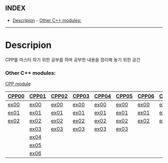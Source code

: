 ## INDEX

- [Descripion](#descripion)
		- [Other C++ modules:](#other-c-modules)
---

# Descripion

CPP를 마스터 하기 위한 공부를 하며 공부한 내용을 정리해 놓기 위한 공간   

### Other C++ modules:

[CPP module](https://github.com/KenWR/CppStudy/tree/master/CPP_modules)

[CPP00](https://github.com/KenWR/CppStudy/tree/master/CPP_modules/cpp00) | [CPP01](https://github.com/KenWR/CppStudy/tree/master/CPP_modules/cpp01) | [CPP02](https://github.com/KenWR/CppStudy/tree/master/CPP_modules/cpp02) | [CPP03](https://github.com/KenWR/CppStudy/tree/master/CPP_modules/cpp03) | [CPP04](https://github.com/KenWR/CppStudy/tree/master/CPP_modules/cpp04) | [CPP05](https://github.com/KenWR/CppStudy/tree/master/CPP_modules/cpp05) | [CPP06](https://github.com/KenWR/CppStudy/tree/master/CPP_modules/cpp06) | [CPP07](https://github.com/KenWR/CppStudy/tree/master/CPP_modules/cpp07) | [CPP08](https://github.com/KenWR/CppStudy/tree/master/CPP_modules/cpp08) | [CPP09](https://github.com/KenWR/CppStudy/tree/master/CPP_modules/cpp09) |
-------------|-------------|-------------|-------------|-------------|-------------|-------------|-------------|-------------|-------------|
[ex00](https://github.com/KenWR/CppStudy/tree/master/CPP_modules/cpp00/ex00) | [ex00](https://github.com/KenWR/CppStudy/tree/master/CPP_modules/cpp01/ex00) | [ex00](https://github.com/KenWR/CppStudy/tree/master/CPP_modules/cpp02/ex00) | [ex00](https://github.com/KenWR/CppStudy/tree/master/CPP_modules/cpp03/ex00) | [ex00](https://github.com/KenWR/CppStudy/tree/master/CPP_modules/cpp04/ex00) | [ex00](https://github.com/KenWR/CppStudy/tree/master/CPP_modules/cpp05/ex00) | [ex00](https://github.com/KenWR/CppStudy/tree/master/CPP_modules/cpp06/ex00) | [ex00](https://github.com/KenWR/CppStudy/tree/master/CPP_modules/cpp07/ex00) | [ex00](https://github.com/KenWR/CppStudy/tree/master/CPP_modules/cpp08/ex00) | [ex00](https://github.com/KenWR/CppStudy/tree/master/CPP_modules/cpp09/ex00) |
[ex01](https://github.com/KenWR/CppStudy/tree/master/CPP_modules/cpp00/ex01) | [ex01](https://github.com/KenWR/CppStudy/tree/master/CPP_modules/cpp01/ex01) | [ex01](https://github.com/KenWR/CppStudy/tree/master/CPP_modules/cpp02/ex01) | [ex01](https://github.com/KenWR/CppStudy/tree/master/CPP_modules/cpp03/ex01) | [ex01](https://github.com/KenWR/CppStudy/tree/master/CPP_modules/cpp04/ex01) | [ex01](https://github.com/KenWR/CppStudy/tree/master/CPP_modules/cpp05/ex01) | [ex01](https://github.com/KenWR/CppStudy/tree/master/CPP_modules/cpp06/ex01) | [ex01](https://github.com/KenWR/CppStudy/tree/master/CPP_modules/cpp07/ex01) | [ex01](https://github.com/KenWR/CppStudy/tree/master/CPP_modules/cpp08/ex01) | [ex01](https://github.com/KenWR/CppStudy/tree/master/CPP_modules/cpp09/ex01) |
[ex02](https://github.com/KenWR/CppStudy/tree/master/CPP_modules/cpp00/ex02) | [ex02](https://github.com/KenWR/CppStudy/tree/master/CPP_modules/cpp01/ex02) | [ex02](https://github.com/KenWR/CppStudy/tree/master/CPP_modules/cpp02/ex02) | [ex02](https://github.com/KenWR/CppStudy/tree/master/CPP_modules/cpp03/ex02) | [ex02](https://github.com/KenWR/CppStudy/tree/master/CPP_modules/cpp04/ex02) | [ex02](https://github.com/KenWR/CppStudy/tree/master/CPP_modules/cpp05/ex02) | [ex02](https://github.com/KenWR/CppStudy/tree/master/CPP_modules/cpp06/ex02) | [ex02](https://github.com/KenWR/CppStudy/tree/master/CPP_modules/cpp07/ex02) | [ex02](https://github.com/KenWR/CppStudy/tree/master/CPP_modules/cpp08/ex02) | [ex02](https://github.com/KenWR/CppStudy/tree/master/CPP_modules/cpp09/ex02) |
| | [ex03](https://github.com/KenWR/CppStudy/tree/master/CPP_modules/cpp01/ex03) | [ex03](https://github.com/KenWR/CppStudy/tree/master/CPP_modules/cpp02/ex03) | [ex03](https://github.com/KenWR/CppStudy/tree/master/CPP_modules/cpp03/ex03) | [ex03](https://github.com/KenWR/CppStudy/tree/master/CPP_modules/cpp04/ex03) | [ex03](https://github.com/KenWR/CppStudy/tree/master/CPP_modules/cpp05/ex03) | | | | |
| | [ex04](https://github.com/KenWR/CppStudy/tree/master/CPP_modules/cpp01/ex04) | | | | | | | | |
| | [ex05](https://github.com/KenWR/CppStudy/tree/master/CPP_modules/cpp01/ex05) | | | | | | | | |
| | [ex06](https://github.com/KenWR/CppStudy/tree/master/CPP_modules/cpp01/ex06) | | | | | | | | |
